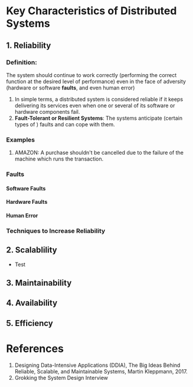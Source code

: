# Key Characteristics of Distributed Systems
## 1. Reliability
### Definition: 
The system should continue to work correctly (performing the correct function at the desired level of performance) even in the face of adversity (hardware or software **faults**, and even human error)
1. In simple terms, a distributed system is considered reliable if it keeps delivering its services even when one or several of its software or hardware components fail.
2. **Fault-Tolerant or Resilient Systems**: The systems anticipate (certain types of ) faults and can cope with them.

### Examples
1. AMAZON: A purchase shouldn't be cancelled due to the failure of the machine which runs the transaction.

### Faults
#### Software Faults
#### Hardware Faults
#### Human Error

### Techniques to Increase Reliability



## 2. Scalablility
   * Test
## 3. Maintainability
## 4. Availability
## 5. Efficiency

# References
1. Designing Data-Intensive Applications (DDIA), The Big Ideas Behind Reliable, Scalable, and Maintainable Systems, Martin Kleppmann, 2017.
2. Grokking the System Design Interview
